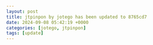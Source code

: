 ```yaml
---
layout: post
title: jtpinpon by jotego has been updated to 8765cd7
date: 2024-09-08 05:42:19 +0000
categories: [jotego, jtpinpon]
tags: [update]
---
```


